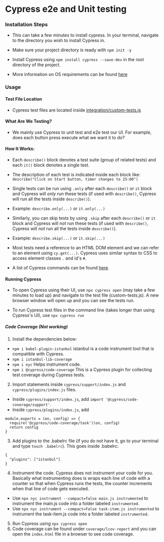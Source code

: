 # Cypress e2e and Unit testing

### Installation Steps
- This can take a few minutes to install cypress. In your terminal, navigate to the directory you wish to install Cypress in.

- Make sure your project directory is ready with `npm init -y`

- Install Cypress using `npm install cypress --save-dev` in the root directory of the project.

- More information on OS requirements can be found [here](https://docs.cypress.io/guides/getting-started/installing-cypress.html#)

### Usage

#### Test File Location
- Cypress test files are located inside [integration/custom-tests.js](integration/custom-tests.js)

#### What Are We Testing?
- We mainly use Cypress to unit test and e2e test our UI. For example, does each button press execute what we want it to do?

#### How It Works:
- Each `describe()` block denotes a test suite (group of related tests) and each `it()` block denotes a single test.
- The description of each test is indicated inside each block like: `describe("Click on Start button, timer changes to 25:00")`
- Single tests can be run using `.only` after each `describe()` or `it` block and Cypress will *only* run these tests (if used with `describe()`, Cypress will run all the tests inside `describe()`).
- Example: `describe.only(...)` or `it.only(...)`

- Similarly, you can skip tests by using `.skip` after each `describe()` or `it` block and Cypress will *not* run these tests (if used with `describe()`, Cypress will *not* run all the tests inside `describe()`).
- Example: `describe.skip(...)` or `it.skip(...)`

- Most tests need a reference to an HTML DOM element and we can refer to an element using `cy.get(...)`. Cypress uses similar syntax to CSS to access element classes `.` and id's `#`.

- A list of Cypress commands can be found [here](https://docs.cypress.io/guides/core-concepts/introduction-to-cypress.html#Chains-of-Commands).

#### Running Cypress
- To open Cypress using their UI, use `npx cypress open` (may take a few minutes to load up) and navigate to the test file (custom-tests.js). A new browser window will open up and you can see the tests run.

- To run Cypress test files in the command line (takes longer than using Cypress's UI), use `npx cypress run`

##### Code Coverage (Not working)
1. Install the dependencies below:
- `npm i babel-plugin-istanbul` istanbul is a code instrument tool that is compatible with Cypress.
- `npm i istanbul-lib-coverage`
- `npm i nyc` Helps instrument code.
- `npm i @cypress/code-coverage` This is a Cypress plugin for collecting test coverage during Cypress tests.

2. Import statements inside `cypress/support/index.js` and `cypress/plugins/index.js` files.
- Inside `cypress/support/index.js`, add `import '@cypress/code-coverage/support'`.
- Inside `cypress/plugins/index.js`, add
```
module.exports = (on, config) => {
  require('@cypress/code-coverage/task')(on, config)
  return config
}
```

3. Add plugins to the .babelrc file (if you do not have it, go to your terminal and type `touch .babelrc`). This goes inside .babelrc:

```
{
  "plugins": ["istanbul"]
}
```

4. Instrument the code. Cypress does not instrument your code for you. Basically what instrumenting does is wraps each line of code with a counter so that when Cypress runs the tests, the counter increments when that line of code gets executed.

- Use `npx nyc instrument --compact=false main.js instrumented` to instrument the main.js code into a folder labeled `instrumented`.
- Use `npx nyc instrument --compact=false task-item.js instrumented` to instrument the task-item.js code into a folder labeled `instrumented`.

5. Run Cypress using `npx cypress open`
6. Code coverage can be found under `coverage/lcov-report` and you can open the `index.html` file in a browser to see code coverage.